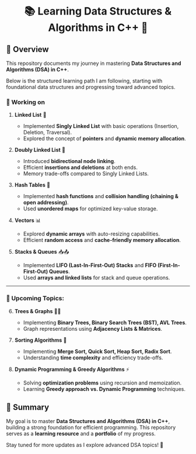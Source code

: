 <div align="center">

# 📚 Learning Data Structures & Algorithms in C++ 🚀

</div>

## 📖 Overview
This repository documents my journey in mastering **Data Structures and Algorithms (DSA) in C++**.

Below is the structured learning path I am following, starting with foundational data structures and progressing toward advanced topics.


### 🔨 Working on

1. **Linked List** 🔗  
   - Implemented **Singly Linked List** with basic operations (Insertion, Deletion, Traversal).
   - Explored the concept of **pointers** and **dynamic memory allocation**.
  

2. **Doubly Linked List** 🔄  
   - Introduced **bidirectional node linking**.
   - Efficient **insertions and deletions** at both ends.
   - Memory trade-offs compared to Singly Linked Lists.
  

3. **Hash Tables** 🔢  
   - Implemented **hash functions** and **collision handling (chaining & open addressing)**.
   - Used **unordered maps** for optimized key-value storage.
   

4. **Vectors** 📊  
   - Explored **dynamic arrays** with auto-resizing capabilities.
   - Efficient **random access** and **cache-friendly memory allocation**.


5. **Stacks & Queues** 📥📤  
   - Implemented **LIFO (Last-In-First-Out) Stacks** and **FIFO (First-In-First-Out) Queues**.
   - Used **arrays and linked lists** for stack and queue operations.
  

---

### 🚧 Upcoming Topics:
6. **Trees & Graphs** 🌲🔗  
   - Implementing **Binary Trees, Binary Search Trees (BST), AVL Trees**.
   - Graph representations using **Adjacency Lists & Matrices**.

7. **Sorting Algorithms** 🔄  
   - Implementing **Merge Sort, Quick Sort, Heap Sort, Radix Sort**.
   - Understanding **time complexity** and efficiency trade-offs.

8. **Dynamic Programming & Greedy Algorithms** ⚡  
   - Solving **optimization problems** using recursion and memoization.
   - Learning **Greedy approach vs. Dynamic Programming** techniques.

## 🎯 Summary
My goal is to master **Data Structures and Algorithms (DSA) in C++**, building a strong foundation for efficient programming. This repository serves as a **learning resource** and a **portfolio** of my progress.

Stay tuned for more updates as I explore advanced DSA topics! 🚀

